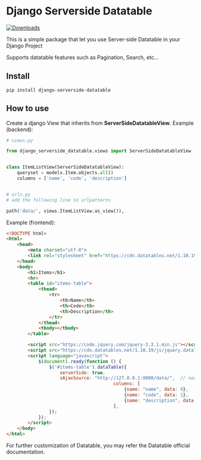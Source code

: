 # Django Serverside Datatable
[![Downloads](https://pepy.tech/badge/django-serverside-datatable)](https://pepy.tech/project/django-serverside-datatable)

This is a simple package that let you use Server-side Datatable in your Django Project

Supports datatable features such as Pagination, Search, etc...

## Install

```
pip install django-serverside-datatable
```


## How to use

Create a django View that inherits from  **ServerSideDatatableView**.
Example (backend):

```python
# views.py

from django_serverside_datatable.views import ServerSideDatatableView


class ItemListView(ServerSideDatatableView):
	queryset = models.Item.objects.all()
	columns = ['name', 'code', 'description']


# urls.py
# add the following line to urlpatterns

path('data/', views.ItemListView.as_view()), 

```

Example (frontend):

```html
<!DOCTYPE html>
<html>
	<head>
		<meta charset="utf-8">
		<link rel="stylesheet" href="https://cdn.datatables.net/1.10.19/css/jquery.dataTables.min.css">
	</head>
	<body>
		<h1>Items</h1>
		<hr>
		<table id="items-table">
			<thead>
				<tr>
					<th>Name</th>
					<th>Code</th>
					<th>Description</th>
				</tr>
			</thead>
			<tbody></tbody>
		</table>

		<script src="https://code.jquery.com/jquery-3.3.1.min.js"></script>
		<script src="https://cdn.datatables.net/1.10.19/js/jquery.dataTables.min.js"></script>
		<script language="javascript">
			$(document).ready(function () {
				$('#items-table').dataTable({
					serverSide: true,
					sAjaxSource: "http://127.0.0.1:8000/data/",  // new url
                                        columns: [
                                            {name: "name", data: 0},
                                            {name: "code", data: 1},
                                            {name: "description", data: 2},
                                        ],
				});
			});
		</script>
	</body>
</html>
```

For further customization of Datatable, you may refer the Datatable official documentation.
